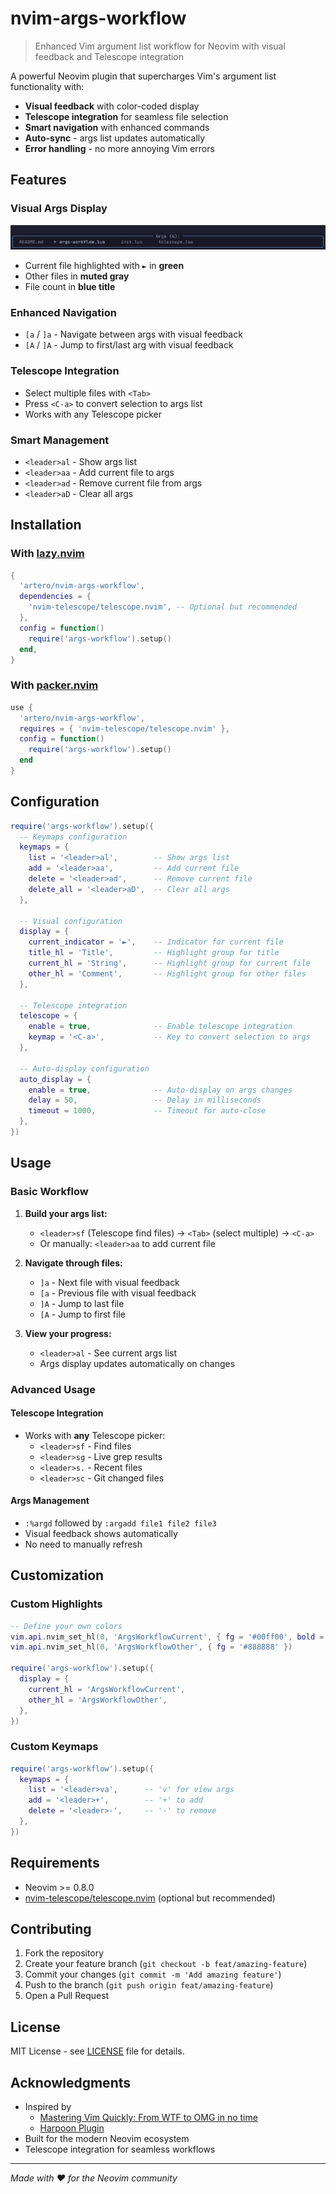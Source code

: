# nvim-args-workflow

> Enhanced Vim argument list workflow for Neovim with visual feedback and Telescope integration

A powerful Neovim plugin that supercharges Vim's argument list functionality with:
- **Visual feedback** with color-coded display
- **Telescope integration** for seamless file selection
- **Smart navigation** with enhanced commands
- **Auto-sync** - args list updates automatically
- **Error handling** - no more annoying Vim errors

## Features

### Visual Args Display
![args-workflow](args-window.png)

- Current file highlighted with `►` in **green**
- Other files in **muted gray**  
- File count in **blue title**

### Enhanced Navigation
- `[a` / `]a` - Navigate between args with visual feedback
- `[A` / `]A` - Jump to first/last arg with visual feedback

### Telescope Integration
- Select multiple files with `<Tab>` 
- Press `<C-a>` to convert selection to args list
- Works with any Telescope picker

### Smart Management
- `<leader>al` - Show args list
- `<leader>aa` - Add current file to args
- `<leader>ad` - Remove current file from args  
- `<leader>aD` - Clear all args

## Installation

### With [lazy.nvim](https://github.com/folke/lazy.nvim)
```lua
{
  'artero/nvim-args-workflow',
  dependencies = {
    'nvim-telescope/telescope.nvim', -- Optional but recommended
  },
  config = function()
    require('args-workflow').setup()
  end,
}
```

### With [packer.nvim](https://github.com/wbthomason/packer.nvim)
```lua
use {
  'artero/nvim-args-workflow',
  requires = { 'nvim-telescope/telescope.nvim' },
  config = function()
    require('args-workflow').setup()
  end
}
```

## Configuration

```lua
require('args-workflow').setup({
  -- Keymaps configuration
  keymaps = {
    list = '<leader>al',        -- Show args list
    add = '<leader>aa',         -- Add current file
    delete = '<leader>ad',      -- Remove current file  
    delete_all = '<leader>aD',  -- Clear all args
  },
  
  -- Visual configuration
  display = {
    current_indicator = '►',    -- Indicator for current file
    title_hl = 'Title',         -- Highlight group for title
    current_hl = 'String',      -- Highlight group for current file
    other_hl = 'Comment',       -- Highlight group for other files
  },
  
  -- Telescope integration
  telescope = {
    enable = true,              -- Enable telescope integration
    keymap = '<C-a>',           -- Key to convert selection to args
  },
  
  -- Auto-display configuration  
  auto_display = {
    enable = true,              -- Auto-display on args changes
    delay = 50,                 -- Delay in milliseconds
    timeout = 1000,             -- Timeout for auto-close
  },
})
```

## Usage

### Basic Workflow
1. **Build your args list:**
   - `<leader>sf` (Telescope find files) → `<Tab>` (select multiple) → `<C-a>`
   - Or manually: `<leader>aa` to add current file

2. **Navigate through files:**
   - `]a` - Next file with visual feedback
   - `[a` - Previous file with visual feedback  
   - `]A` - Jump to last file
   - `[A` - Jump to first file

3. **View your progress:**
   - `<leader>al` - See current args list
   - Args display updates automatically on changes

### Advanced Usage

#### Telescope Integration
- Works with **any** Telescope picker:
  - `<leader>sf` - Find files
  - `<leader>sg` - Live grep results  
  - `<leader>s.` - Recent files
  - `<leader>sc` - Git changed files

#### Args Management
- `:%argd` followed by `:argadd file1 file2 file3` 
- Visual feedback shows automatically
- No need to manually refresh

## Customization

### Custom Highlights
```lua
-- Define your own colors
vim.api.nvim_set_hl(0, 'ArgsWorkflowCurrent', { fg = '#00ff00', bold = true })
vim.api.nvim_set_hl(0, 'ArgsWorkflowOther', { fg = '#888888' })

require('args-workflow').setup({
  display = {
    current_hl = 'ArgsWorkflowCurrent',
    other_hl = 'ArgsWorkflowOther',
  },
})
```

### Custom Keymaps
```lua
require('args-workflow').setup({
  keymaps = {
    list = '<leader>va',      -- 'v' for view args
    add = '<leader>+',        -- '+' to add
    delete = '<leader>-',     -- '-' to remove
  },
})
```

## Requirements

- Neovim >= 0.8.0
- [nvim-telescope/telescope.nvim](https://github.com/nvim-telescope/telescope.nvim) (optional but recommended)

## Contributing

1. Fork the repository
2. Create your feature branch (`git checkout -b feat/amazing-feature`)
3. Commit your changes (`git commit -m 'Add amazing feature'`)
4. Push to the branch (`git push origin feat/amazing-feature`)
5. Open a Pull Request

## License

MIT License - see [LICENSE](LICENSE) file for details.

## Acknowledgments

- Inspired by
  - [Mastering Vim Quickly: From WTF to OMG in no time](https://www.amazon.com/Mastering-Vim-Quickly-WTF-time/dp/1983325740)
  - [Harpoon Plugin](https://github.com/ThePrimeagen/harpoon)
- Built for the modern Neovim ecosystem
- Telescope integration for seamless workflows

---

*Made with ❤️ for the Neovim community*
